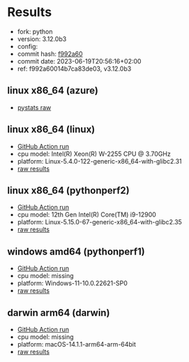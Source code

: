 # Results

- fork: python
- version: 3.12.0b3
- config: 
- commit hash: [f992a60](https://github.com/python/cpython/commit/f992a60)
- commit date: 2023-06-19T20:56:16+02:00
- ref: f992a60014b7ca83de03, v3.12.0b3

## linux x86_64 (azure)

- [pystats raw](bm-20230619-azure-x86_64-python-v3.12.0b3-3.12.0b3-f992a60-pystats.json)

## linux x86_64 (linux)

- [GitHub Action run](https://github.com/faster-cpython/benchmarking/actions/runs/5346696835)
- cpu model: Intel(R) Xeon(R) W-2255 CPU @ 3.70GHz
- platform: Linux-5.4.0-122-generic-x86_64-with-glibc2.31
- [raw results](bm-20230619-linux-x86_64-python-v3.12.0b3-3.12.0b3-f992a60.json)

## linux x86_64 (pythonperf2)

- [GitHub Action run](https://github.com/faster-cpython/benchmarking/actions/runs/5346696835)
- cpu model: 12th Gen Intel(R) Core(TM) i9-12900
- platform: Linux-5.15.0-67-generic-x86_64-with-glibc2.35
- [raw results](bm-20230619-pythonperf2-x86_64-python-v3.12.0b3-3.12.0b3-f992a60.json)

## windows amd64 (pythonperf1)

- [GitHub Action run](https://github.com/faster-cpython/benchmarking/actions/runs/5346696835)
- cpu model: missing
- platform: Windows-11-10.0.22621-SP0
- [raw results](bm-20230619-pythonperf1-amd64-python-v3.12.0b3-3.12.0b3-f992a60.json)

## darwin arm64 (darwin)

- [GitHub Action run](https://github.com/faster-cpython/benchmarking/actions/runs/6961755460)
- cpu model: missing
- platform: macOS-14.1.1-arm64-arm-64bit
- [raw results](bm-20230619-darwin-arm64-python-f992a60014b7ca83de03-3.12.0b3-f992a60.json)

